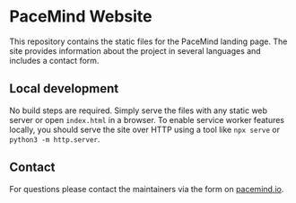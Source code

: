 # PaceMind Website

This repository contains the static files for the PaceMind landing page. The site provides information about the project in several languages and includes a contact form.

## Local development

No build steps are required. Simply serve the files with any static web server or open `index.html` in a browser. To enable service worker features locally, you should serve the site over HTTP using a tool like `npx serve` or `python3 -m http.server`.

## Contact

For questions please contact the maintainers via the form on [pacemind.io](https://pacemind.io).

